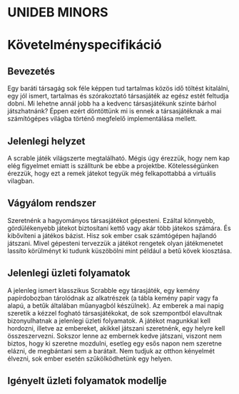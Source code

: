 # UNIDEB MINORS
# Követelményspecifikáció

## Bevezetés

Egy baráti társagág sok féle képpen tud tartalmas közös idő
töltést kitalálni, egy jól ismert, tartalmas és szórakoztató
társasjáték az egész estét feltudja dobni. Mi lehetne annál
jobb ha a kedvenc társasjátékunk szinte bárhol játszhatnánk?
Éppen ezért döntöttünk mi is ennek a társasjátéknak a mai
számítógépes világba történő megfelelő implementálása mellett.


## Jelenlegi helyzet

A scrable játék világszerte megtalálható. Mégis úgy érezzük, hogy
nem kap elég figyelmet emiatt is szálltunk be ebbe a projektbe.
Kötelességünken érezzük, hogy ezt a remek játekot tegyük még 
felkapottabbá a virtuális vilagban.





## Vágyálom rendszer

Szeretnénk a hagyományos társasjátékot gépesteni.
Ezáltal könnyebb, gördülékenyebb játekot biztosítani
kettő vagy akár több játekos számára. És kibővíteni a játékos
bázist. Hisz sok ember csak számtógépen hajlandó játszani.
Mivel gépesteni tervezzük a játékot rengetek olyan játékmenetet
lassíto körülményt ki tudunk küszöbölni mint például a betű kövek
kiosztása.



## Jelenlegi üzleti folyamatok

A jelenleg ismert klasszikus Scrabble egy tárasjáték,
egy kemény papírdobozban tárolódnak az alkatrészek (a
tábla kemény papír vagy fa alapú, a betűk általában
műanyagból készülnek). Az emberek a mai napig szeretik
a kézzel fogható társasjátékokat, de sok szempontból
elavultnak bizonyulhatnak a jelenlegi üzleti folyamatok.
A játékot magunkkal kell hordozni, illetve az embereket,
akikkel játszani szeretnénk, egy helyre kell összeszervezni.
Sokszor lenne az embernek kedve játszani, viszont nem biztos,
hogy ki szeretne mozdulni, esetleg egy esős napon nem szeretne
elázni, de megbántani sem a barátait. Nem tudjuk az otthon 
kényelmét élvezni, sok ember esetén szűkölködhetünk egy helyen.

## Igényelt üzleti folyamatok modellje


